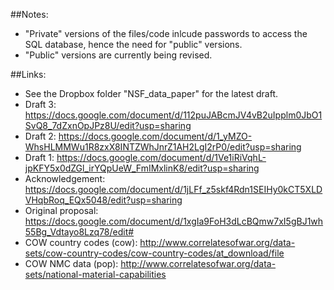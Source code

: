 ##Notes:
- "Private" versions of the files/code inlcude passwords to access the SQL database, hence the need for "public" versions.
- "Public" versions are currently being revised.

##Links:
- See the Dropbox folder "NSF_data_paper" for the latest draft.
- Draft 3: https://docs.google.com/document/d/112puJABcmJV4vB2uIpplm0JbO1SvQ8_7dZxnOpJPz8U/edit?usp=sharing
- Draft 2: https://docs.google.com/document/d/1_yMZO-WhsHLMMWu1R8zxX8INTZWhJnrZ1AH2LgI2rP0/edit?usp=sharing
- Draft 1: https://docs.google.com/document/d/1Ve1iRiVqhL-jpKFY5x0dZGl_irYQpUeW_FmIMxlinK8/edit?usp=sharing
- Acknowledgement: https://docs.google.com/document/d/1jLFf_z5skf4Rdn1SEIHy0kCT5XLDVHqbRoq_EQx5048/edit?usp=sharing
- Original proposal: https://docs.google.com/document/d/1xgIa9FoH3dLcBQmw7xI5gBJ1wh55Bg_Vdtayo8Lzq78/edit#
- COW country codes (cow): http://www.correlatesofwar.org/data-sets/cow-country-codes/cow-country-codes/at_download/file
- COW NMC data (pop): http://www.correlatesofwar.org/data-sets/national-material-capabilities


